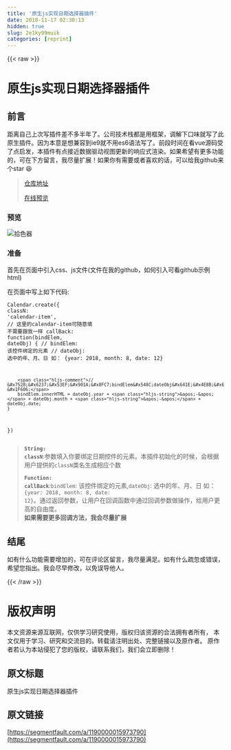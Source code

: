```yaml
---
title: '原生js实现日期选择器插件' 
date: 2018-11-17 02:30:13
hidden: true
slug: 2e1ky99muik
categories: [reprint]
---
```


{{< raw >}}
<h1 id="articleHeader0">&#x539F;&#x751F;js&#x5B9E;&#x73B0;&#x65E5;&#x671F;&#x9009;&#x62E9;&#x5668;&#x63D2;&#x4EF6;</h1><h2 id="articleHeader1">&#x524D;&#x8A00;</h2><p>&#x8DDD;&#x79BB;&#x81EA;&#x5DF1;&#x4E0A;&#x6B21;&#x5199;&#x63D2;&#x4EF6;&#x5DEE;&#x4E0D;&#x591A;&#x534A;&#x5E74;&#x4E86;&#x3002;&#x516C;&#x53F8;&#x6280;&#x672F;&#x6808;&#x90FD;&#x662F;&#x7528;&#x6846;&#x67B6;&#xFF0C;&#x8C03;&#x89E3;&#x4E0B;&#x53E3;&#x5473;&#x5C31;&#x5199;&#x4E86;&#x6B64;&#x539F;&#x751F;&#x63D2;&#x4EF6;&#x3002;&#x56E0;&#x4E3A;&#x672C;&#x610F;&#x662F;&#x60F3;&#x517C;&#x5BB9;&#x5230;ie9&#x5C31;&#x4E0D;&#x7528;es6&#x8BED;&#x6CD5;&#x5199;&#x4E86;&#x3002;&#x524D;&#x6BB5;&#x65F6;&#x95F4;&#x5728;&#x770B;vue&#x6E90;&#x7801;&#x53D7;&#x4E86;&#x70B9;&#x542F;&#x53D1;&#xFF0C;&#x672C;&#x63D2;&#x4EF6;&#x6709;&#x70B9;&#x63A5;&#x8FD1;&#x6570;&#x636E;&#x9A71;&#x52A8;&#x89C6;&#x56FE;&#x66F4;&#x65B0;&#x7684;&#x54CD;&#x5E94;&#x5F0F;&#x6E32;&#x67D3;&#x3002;&#x5982;&#x679C;&#x5E0C;&#x671B;&#x6709;&#x66F4;&#x591A;&#x529F;&#x80FD;&#x7684;&#xFF0C;&#x53EF;&#x5728;&#x4E0B;&#x65B9;&#x7559;&#x8A00;&#xFF0C;&#x6211;&#x5C3D;&#x91CF;&#x6269;&#x5C55;&#xFF01;&#x5982;&#x679C;&#x4F60;&#x6709;&#x9700;&#x8981;&#x6216;&#x8005;&#x559C;&#x6B22;&#x7684;&#x8BDD;&#xFF0C;&#x53EF;&#x4EE5;&#x7ED9;&#x6211;github&#x6765;&#x4E2A;star &#x1F606;</p><blockquote><a href="https://github.com/zhouatie/plugin/tree/master/datepicker" rel="nofollow noreferrer" target="_blank">&#x4ED3;&#x5E93;&#x5730;&#x5740;</a><p><a href="https://zhouatie.github.io/plugin/datepicker/datepicker.html" rel="nofollow noreferrer" target="_blank">&#x5728;&#x7EBF;&#x9884;&#x89C8;</a></p></blockquote><h3 id="articleHeader2">&#x9884;&#x89C8;</h3><p><span class="img-wrap"><img data-src="/img/remote/1460000015973793?w=386&amp;h=500" src="https://static.alili.tech/img/remote/1460000015973793?w=386&amp;h=500" alt="&#x62FE;&#x8272;&#x5668;" title="&#x62FE;&#x8272;&#x5668;" style="cursor:pointer"></span></p><h3 id="articleHeader3">&#x51C6;&#x5907;</h3><p>&#x9996;&#x5148;&#x5728;&#x9875;&#x9762;&#x4E2D;&#x5F15;&#x5165;css&#x3001;js&#x6587;&#x4EF6;(&#x6587;&#x4EF6;&#x5728;&#x6211;&#x7684;github&#xFF0C;&#x5982;&#x4F55;&#x5F15;&#x5165;&#x53EF;&#x770B;github&#x793A;&#x4F8B;html)</p><p>&#x5728;&#x9875;&#x9762;&#x4E2D;&#x5199;&#x4E0A;&#x5982;&#x4E0B;&#x4EE3;&#x7801;:</p><div class="widget-codetool" style="display:none"><div class="widget-codetool--inner"><span class="selectCode code-tool" data-toggle="tooltip" data-placement="top" title="" data-original-title="&#x5168;&#x9009;"></span> <span type="button" class="copyCode code-tool" data-toggle="tooltip" data-placement="top" data-clipboard-text="Calendar.create({
    classN: &apos;calendar-item&apos;, // &#x8FD9;&#x91CC;&#x7684;calendar-item&#x53EF;&#x968F;&#x610F;&#x586B; &#x4E0D;&#x9700;&#x8981;&#x8DDF;&#x6211;&#x4E00;&#x6837;
    callBack: function(bindElem, dateObj) {
        // bindElem: &#x8BE5;&#x63A7;&#x4EF6;&#x7ED1;&#x5B9A;&#x7684;&#x5143;&#x7D20;
        // dateObj: &#x9009;&#x4E2D;&#x7684;&#x5E74;&#x3001;&#x6708;&#x3001;&#x65E5; &#x5982;&#xFF1A; {year: 2018, month: 8, date: 12}

        // &#x7528;&#x6237;&#x53EF;&#x901A;&#x8FC7;bindElem&#x548C;dateObj&#x641E;&#x4E8B;&#x60C5;&#x5566; &#x1F606;
        bindElem.innerHTML = dateObj.year + &apos;-&apos; + dateObj.month + &apos;-&apos; + dateObj.date;
    }
})" title="" data-original-title="&#x590D;&#x5236;"></span> <span type="button" class="saveToNote code-tool" data-toggle="tooltip" data-placement="top" title="" data-original-title="&#x653E;&#x8FDB;&#x7B14;&#x8BB0;"></span></div></div><pre class="javascript hljs"><code class="javaScript">Calendar.create({
    <span class="hljs-attr">classN</span>: <span class="hljs-string">&apos;calendar-item&apos;</span>, <span class="hljs-comment">// &#x8FD9;&#x91CC;&#x7684;calendar-item&#x53EF;&#x968F;&#x610F;&#x586B; &#x4E0D;&#x9700;&#x8981;&#x8DDF;&#x6211;&#x4E00;&#x6837;</span>
    callBack: <span class="hljs-function"><span class="hljs-keyword">function</span>(<span class="hljs-params">bindElem, dateObj</span>) </span>{
        <span class="hljs-comment">// bindElem: &#x8BE5;&#x63A7;&#x4EF6;&#x7ED1;&#x5B9A;&#x7684;&#x5143;&#x7D20;</span>
        <span class="hljs-comment">// dateObj: &#x9009;&#x4E2D;&#x7684;&#x5E74;&#x3001;&#x6708;&#x3001;&#x65E5; &#x5982;&#xFF1A; {year: 2018, month: 8, date: 12}</span>

        <span class="hljs-comment">// &#x7528;&#x6237;&#x53EF;&#x901A;&#x8FC7;bindElem&#x548C;dateObj&#x641E;&#x4E8B;&#x60C5;&#x5566; &#x1F606;</span>
        bindElem.innerHTML = dateObj.year + <span class="hljs-string">&apos;-&apos;</span> + dateObj.month + <span class="hljs-string">&apos;-&apos;</span> + dateObj.date;
    }
})</code></pre><blockquote><strong><code>String: classN</code></strong>:&#x53C2;&#x6570;&#x586B;&#x5165;&#x4F60;&#x8981;&#x7ED1;&#x5B9A;&#x65E5;&#x671F;&#x63A7;&#x4EF6;&#x7684;&#x5143;&#x7D20;&#x3002;&#x672C;&#x63D2;&#x4EF6;&#x521D;&#x59CB;&#x5316;&#x7684;&#x65F6;&#x5019;&#xFF0C;&#x4F1A;&#x6839;&#x636E;&#x7528;&#x6237;&#x63D0;&#x4F9B;&#x7684;<code>classN</code>&#x7C7B;&#x540D;&#x751F;&#x6210;&#x76F8;&#x5E94;&#x4E2A;&#x6570;<p><strong><code>Function: callBack</code></strong>:<code>bindElem</code>: &#x8BE5;&#x63A7;&#x4EF6;&#x7ED1;&#x5B9A;&#x7684;&#x5143;&#x7D20;,<code>dateObj</code>: &#x9009;&#x4E2D;&#x7684;&#x5E74;&#x3001;&#x6708;&#x3001;&#x65E5; &#x5982;&#xFF1A; <code>{year: 2018, month: 8, date: 12}</code>&#x3002;&#x901A;&#x8FC7;&#x8FD4;&#x56DE;&#x53C2;&#x6570;&#xFF0C;&#x8BA9;&#x7528;&#x6237;&#x5728;&#x56DE;&#x8C03;&#x51FD;&#x6570;&#x4E2D;&#x901A;&#x8FC7;&#x56DE;&#x8C03;&#x53C2;&#x6570;&#x505A;&#x64CD;&#x4F5C;&#xFF0C;&#x7ED9;&#x7528;&#x6237;&#x66F4;&#x9AD8;&#x7684;&#x81EA;&#x7531;&#x5EA6;&#x3002;<br><strong>&#x5982;&#x679C;&#x9700;&#x8981;&#x66F4;&#x591A;&#x56DE;&#x8C03;&#x65B9;&#x6CD5;&#xFF0C;&#x6211;&#x4F1A;&#x5C3D;&#x91CF;&#x6269;&#x5C55;</strong></p></blockquote><h2 id="articleHeader4">&#x7ED3;&#x5C3E;</h2><p>&#x5982;&#x6709;&#x4EC0;&#x4E48;&#x529F;&#x80FD;&#x9700;&#x8981;&#x589E;&#x52A0;&#x7684;&#xFF0C;&#x53EF;&#x5728;&#x8BC4;&#x8BBA;&#x533A;&#x7559;&#x8A00;&#xFF0C;&#x6211;&#x5C3D;&#x91CF;&#x6EE1;&#x8DB3;&#x3002;&#x5982;&#x6709;&#x4EC0;&#x4E48;&#x758F;&#x5FFD;&#x6216;&#x9519;&#x8BEF;&#xFF0C;&#x5E0C;&#x671B;&#x60A8;&#x6307;&#x51FA;&#x3002;&#x6211;&#x4F1A;&#x5C3D;&#x65E9;&#x4FEE;&#x6539;&#xFF0C;&#x4EE5;&#x514D;&#x8BEF;&#x5BFC;&#x4ED6;&#x4EBA;&#x3002;</p>
{{< /raw >}}

# 版权声明
本文资源来源互联网，仅供学习研究使用，版权归该资源的合法拥有者所有，
本文仅用于学习、研究和交流目的。转载请注明出处、完整链接以及原作者。
原作者若认为本站侵犯了您的版权，请联系我们，我们会立即删除！

## 原文标题
原生js实现日期选择器插件

## 原文链接
[https://segmentfault.com/a/1190000015973790](https://segmentfault.com/a/1190000015973790)

